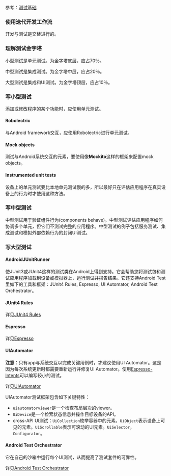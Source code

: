 参考：[测试基础](https://developer.android.google.cn/training/testing/fundamentals)

### 使用迭代开发工作流

开发与测试是交替进行的。

### 理解测试金字塔

小型测试是单元测试。为金字塔底层，应占70％。

中型测试是集成测试。为金字塔中层，应占20％。

大型测试是集成和UI测试。为金字塔顶层，应占10％。

### 写小型测试

添加或修改程序的某个功能时，应使用单元测试。

#### Robolectric

与Android framework交互，应使用Robolectric进行单元测试。

#### Mock objects

测试与Android系统交互的元素，要使用像**Mockito**这样的框架来配置mock objects。

#### Instrumented unit tests

设备上的单元测试要比本地单元测试慢的多，所以最好只在评估应用程序在真实设备上的行为时才使用这种方法。

### 写中型测试

中型测试用于验证组件行为(components behave)。中型测试评估应用程序如何协调多个单元，但它们不测试完整的应用程序。中型测试的例子包括服务测试、集成测试和模拟外部依赖行为的封闭UI测试。

### 写大型测试

#### AndroidJUnitRunner

使JUnit3或JUnit4这样的测试类在Android上得到支持。它会帮助您将测试包和测试应用程序加载到设备或模拟器上，运行测试并报告结果。它还支持Android Test里如下的工具和框架：JUnit4 Rules, Espresso, UI Automator, Android Test Orchestrator。

#### JUnit4 Rules

详见[JUnit4 Rules](https://developer.android.google.cn/training/testing/junit-rules)

#### Espresso

详见[Espresso](https://developer.android.google.cn/training/testing/espresso/)

#### UIAutomator

**注意**：只有app与系统交互以完成关键用例时，才建议使用UI Automator。这是因为每次系统更新时都需要重新运行并修复UI Automator。使用[Espresso-Intents](https://developer.android.google.cn/training/testing/espresso/intents)可以编写较小的测试。

详见[UIAutomator](https://developer.android.google.cn/training/testing/ui-automator)

UIAutomator测试框架包含如下关键特性：

- `uiautomatorviewer`是一个检查布局层次的viewer。
- `UiDevice`是一个检索状态信息并操作目标设备的API。
- cross-API UI测试：`UiCollection`枚举容器中的元素。`UiObject`表示设备上可见的元素。`UiScrollable`表示可滚动的UI元素。`UiSelector`，`Configurator`。

#### Android Test Orchestrator

它在自己的沙箱中运行每个UI测试，从而提高了测试套件的可靠性。

详见[Android Test Orchestrator](https://developer.android.google.cn/training/testing/junit-runner#using-android-test-orchestrator)